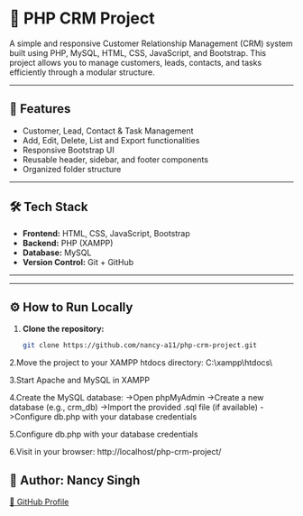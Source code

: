 # 💼 PHP CRM Project

A simple and responsive Customer Relationship Management (CRM) system built using PHP, MySQL, HTML, CSS, JavaScript, and Bootstrap. This project allows you to manage customers, leads, contacts, and tasks efficiently through a modular structure.

---

## 🚀 Features

- Customer, Lead, Contact & Task Management
- Add, Edit, Delete, List and Export functionalities
- Responsive Bootstrap UI
- Reusable header, sidebar, and footer components
- Organized folder structure

---

## 🛠️ Tech Stack

- **Frontend:** HTML, CSS, JavaScript, Bootstrap
- **Backend:** PHP (XAMPP)
- **Database:** MySQL
- **Version Control:** Git + GitHub

---
---

## ⚙️ How to Run Locally

1. **Clone the repository:**
   ```bash
   git clone https://github.com/nancy-a11/php-crm-project.git
2.Move the project to your XAMPP htdocs directory:
C:\xampp\htdocs\

3.Start Apache and MySQL in XAMPP

4.Create the MySQL database:
    ->Open phpMyAdmin
    ->Create a new database (e.g., crm_db)
    ->Import the provided .sql file (if available)
    ->Configure db.php with your database credentials
    
5.Configure db.php with your database credentials

6.Visit in your browser:
  http://localhost/php-crm-project/
  

## 🙋 Author: Nancy Singh  
[🔗 GitHub Profile](https://github.com/nancy-a11/)







